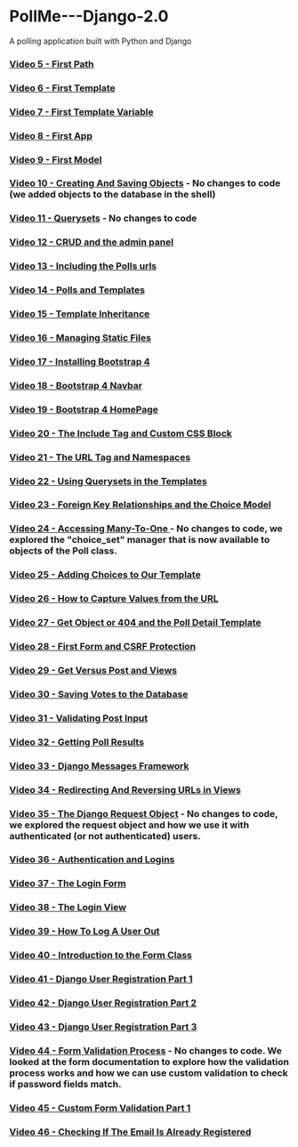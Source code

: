 # PollMe---Django-2.0
A polling application built with Python and Django

### [Video 5 - First Path](https://github.com/highfivecode/PollMe---Django-2.0/tree/e1cf579393b6f099f831180b050c1ba0d96a7e99)  
### [Video 6 - First Template](https://github.com/highfivecode/PollMe---Django-2.0/tree/960d9f8f654e00a9ae08f20c11051b6e7bcd7acc)  
### [Video 7 - First Template Variable](https://github.com/highfivecode/PollMe---Django-2.0/tree/75666bb33fc19e8cad57532839cd46dad326d30e) 
### [Video 8 - First App](https://github.com/highfivecode/PollMe---Django-2.0/tree/c33f211f5408ce7af1dc2ba5daa59dc1aa4f5b45) 
### [Video 9 - First Model](https://github.com/highfivecode/PollMe---Django-2.0/tree/aa7b580ca1dc7497c6b6657387fd2cc522dcb01c)  
### [Video 10 - Creating And Saving Objects](https://github.com/highfivecode/PollMe---Django-2.0/tree/8df9757f36b36a3f47a76fa3676309ad48e5858e) - No changes to code (we added objects to the database in the shell)  
### [Video 11 - Querysets](https://github.com/highfivecode/PollMe---Django-2.0/tree/8df9757f36b36a3f47a76fa3676309ad48e5858e) - No changes to code  
### [Video 12 - CRUD and the admin panel](https://github.com/highfivecode/PollMe---Django-2.0/tree/23d7f9836536907b3f8268f33167289da098e511)   
### [Video 13 - Including the Polls urls](https://github.com/highfivecode/PollMe---Django-2.0/tree/b88fa855cda4573d25f7526937eb827ab9b02cb3)   
### [Video 14 - Polls and Templates](https://github.com/highfivecode/PollMe---Django-2.0/tree/5faafe1b940eff93e37a7f91848bdd71112e032c)  
### [Video 15 - Template Inheritance](https://github.com/highfivecode/PollMe---Django-2.0/tree/7cf0e0f9b247a8bc02b23e3124015bdd18a7ceaa)  
### [Video 16 - Managing Static Files](https://github.com/highfivecode/PollMe---Django-2.0/tree/2c18a9791d8eb6c2e8e68e336f24bfef81ce8ec4)  
### [Video 17 - Installing Bootstrap 4](https://github.com/highfivecode/PollMe---Django-2.0/tree/1baea09a2bf47170ac406715eac2310adf9b94d8) 
### [Video 18 - Bootstrap 4 Navbar](https://github.com/highfivecode/PollMe---Django-2.0/tree/05bbed00088acd96969f678d1f5a6747c5633269) 
### [Video 19 - Bootstrap 4 HomePage](https://github.com/highfivecode/PollMe---Django-2.0/tree/4357db3892855646730731217db15eff770e4791) 
### [Video 20 - The Include Tag and Custom CSS Block](https://github.com/highfivecode/PollMe---Django-2.0/tree/cb0065a391b3fb2a769619a9c2800d7a4783c2d6) 
### [Video 21 - The URL Tag and Namespaces](https://github.com/highfivecode/PollMe---Django-2.0/tree/ab6829fc3fdebf6cd93c4a310d52a43b1e089424) 
### [Video 22 - Using Querysets in the Templates](https://github.com/highfivecode/PollMe---Django-2.0/tree/5316fc7ebec45f07dd28404271910851875af314) 
### [Video 23 - Foreign Key Relationships and the Choice Model](https://github.com/highfivecode/PollMe---Django-2.0/tree/5ae96f977c7bcd052d1d40d0dba194bc7b289383) 
### [Video 24 -  Accessing Many-To-One ](https://github.com/highfivecode/PollMe---Django-2.0/tree/5ae96f977c7bcd052d1d40d0dba194bc7b289383)  - No changes to code, we explored the "choice_set" manager that is now available to objects of the Poll class.  
### [Video 25 - Adding Choices to Our Template](https://github.com/highfivecode/PollMe---Django-2.0/tree/adccb8b649611d45398fd1cde67988d7ac42c994) 
### [Video 26 - How to Capture Values from the URL](https://github.com/highfivecode/PollMe---Django-2.0/tree/ae1fb321ea7a8140c9c208d1eefda6a5994eb224) 
### [Video 27 - Get Object or 404 and the Poll Detail Template](https://github.com/highfivecode/PollMe---Django-2.0/tree/a4aed0fba80e1a8528e3e79f2ec0ad8417befb7a) 
### [Video 28 - First Form and CSRF Protection](https://github.com/highfivecode/PollMe---Django-2.0/tree/3f33c2712a38052c1f6592a999ff1838bfb4bfea) 
### [Video 29 - Get Versus Post and Views](https://github.com/highfivecode/PollMe---Django-2.0/tree/aa36c5656747b5cca2bc7f1aa4ad27c5ac957d9f) 
### [Video 30 - Saving Votes to the Database](https://github.com/highfivecode/PollMe---Django-2.0/tree/6b572e1e88c2a178028af7d6e568ac00eac51cf5) 
### [Video 31 - Validating Post Input](https://github.com/highfivecode/PollMe---Django-2.0/tree/9f9a0a719648dfb86581e74537cad7621c399547) 
### [Video 32 - Getting Poll Results](https://github.com/highfivecode/PollMe---Django-2.0/tree/190a8a60e44e798e658e545ba9ea3ecdd37f6379) 
### [Video 33 - Django Messages Framework](https://github.com/highfivecode/PollMe---Django-2.0/tree/253e06a9e6d80c05f52be31e27020ed57b8ca209) 
### [Video 34 - Redirecting And Reversing URLs in Views](https://github.com/highfivecode/PollMe---Django-2.0/tree/79f661c5b8c85e8e8f73ee91c10b6d4c94fe67c8) 
### [Video 35 - The Django Request Object](https://github.com/highfivecode/PollMe---Django-2.0/tree/79f661c5b8c85e8e8f73ee91c10b6d4c94fe67c8)  - No changes to code, we explored the request object and how we use it with authenticated (or not authenticated) users.  
### [Video 36 - Authentication and Logins](https://github.com/highfivecode/PollMe---Django-2.0/tree/8690324a5e70ee1c6a9f9a46bdd83cc5f2579426)  
### [Video 37 - The Login Form](https://github.com/highfivecode/PollMe---Django-2.0/tree/53041b3e67685ad84b6872517d17bcb8891e7265)  
### [Video 38 - The Login View](https://github.com/highfivecode/PollMe---Django-2.0/tree/5f867676dd09a7b56e3513b9bb29903c8b88f858)  
### [Video 39 - How To Log A User Out](https://github.com/highfivecode/PollMe---Django-2.0/tree/ec1462715ab694dc3c23b7f4c48f95e0595ea661)  
### [Video 40 - Introduction to the Form Class](https://github.com/highfivecode/PollMe---Django-2.0/tree/234bb1dcb2d231e27203b95b71c8a5eea9af198a)  
### [Video 41 - Django User Registration Part 1](https://github.com/highfivecode/PollMe---Django-2.0/tree/fff2cb16c0382be2c4dd3306c51e60afb3eeadbe)  
### [Video 42 - Django User Registration Part 2](https://github.com/highfivecode/PollMe---Django-2.0/tree/e0d3c713c118b6f55b02dd09eb57b1c2224d4147)  
### [Video 43 - Django User Registration Part 3](https://github.com/highfivecode/PollMe---Django-2.0/tree/84aaf125df233b2b3048fa442fb3ba29c309c354)  
### [Video 44 - Form Validation Process](https://github.com/highfivecode/PollMe---Django-2.0/tree/84aaf125df233b2b3048fa442fb3ba29c309c354) - No changes to code. We looked at the form documentation to explore how the validation process works and how we can use custom validation to check if password fields match.
### [Video 45 - Custom Form Validation Part 1](https://github.com/highfivecode/PollMe---Django-2.0/tree/c935ded27a2d57f79b2cdae3466f43491c2eb0bc)  
### [Video 46 - Checking If The Email Is Already Registered](https://github.com/highfivecode/PollMe---Django-2.0/tree/7ce8fe51d60fd45940d05a848af4e749f7eb4676)  

